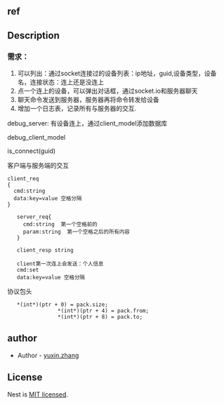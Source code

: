 ## ref

## Description
### 需求：
1. 可以列出：通过socket连接过的设备列表：ip地址，guid,设备类型，设备名，连接状态：连上还是没连上
1.  点一个连上的设备，可以弹出对话框，通过socket.io和服务器聊天
1. 聊天命令发送到服务器，服务器再将命令转发给设备
1.  增加一个日志表，记录所有与服务器的交互.

debug_server:
有设备连上，通过client_model添加数据库

debug_client_model

is_connect(guid)


   客户端与服务端的交互
   ```
   client_req
   {
     cmd:string
     data:key=value 空格分隔
   }
``` 

```
   server_req{
     cmd:string  第一个空格前的
     param:string  第一个空格之后的所有内容
   }
```

```
   client_resp string
   
   client第一次连上会发送：个人信息
   cmd:set 
   data:key=value 空格分隔
```
协议包头
```
   *(int*)(ptr + 0) = pack.size;
                *(int*)(ptr + 4) = pack.from;
                *(int*)(ptr + 8) = pack.to;
```
   
   
   
## author
- Author - [yuxin.zhang]()

## License

Nest is [MIT licensed](LICENSE).
